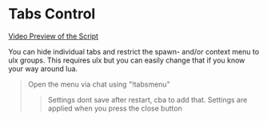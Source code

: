 # Tabs Control
[Video Preview of the Script](https://streamable.com/phg6x "Video Preview of the Script")

You can hide individual tabs and restrict the spawn- and/or context menu to ulx groups.
This requires ulx but you can easily change that if you know your way around lua.
> Open the menu via chat using "!tabsmenu"
> > Settings dont save after restart, cba to add that.
> > Settings are applied when you press the close button
